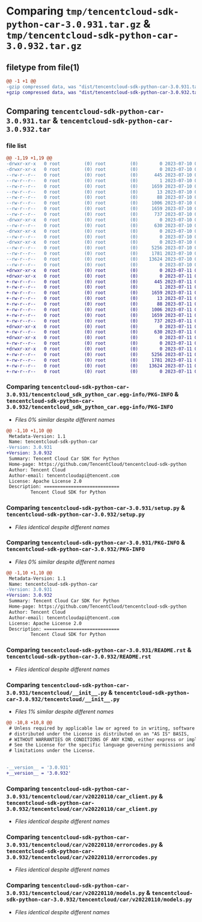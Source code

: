 # Comparing `tmp/tencentcloud-sdk-python-car-3.0.931.tar.gz` & `tmp/tencentcloud-sdk-python-car-3.0.932.tar.gz`

## filetype from file(1)

```diff
@@ -1 +1 @@
-gzip compressed data, was "dist/tencentcloud-sdk-python-car-3.0.931.tar", last modified: Mon Jul 10 00:32:07 2023, max compression
+gzip compressed data, was "dist/tencentcloud-sdk-python-car-3.0.932.tar", last modified: Tue Jul 11 00:32:29 2023, max compression
```

## Comparing `tencentcloud-sdk-python-car-3.0.931.tar` & `tencentcloud-sdk-python-car-3.0.932.tar`

### file list

```diff
@@ -1,19 +1,19 @@
-drwxr-xr-x   0 root         (0) root         (0)        0 2023-07-10 00:32:07.000000 tencentcloud-sdk-python-car-3.0.931/
-drwxr-xr-x   0 root         (0) root         (0)        0 2023-07-10 00:32:07.000000 tencentcloud-sdk-python-car-3.0.931/tencentcloud_sdk_python_car.egg-info/
--rw-r--r--   0 root         (0) root         (0)      445 2023-07-10 00:32:07.000000 tencentcloud-sdk-python-car-3.0.931/tencentcloud_sdk_python_car.egg-info/SOURCES.txt
--rw-r--r--   0 root         (0) root         (0)        1 2023-07-10 00:32:07.000000 tencentcloud-sdk-python-car-3.0.931/tencentcloud_sdk_python_car.egg-info/dependency_links.txt
--rw-r--r--   0 root         (0) root         (0)     1659 2023-07-10 00:32:07.000000 tencentcloud-sdk-python-car-3.0.931/tencentcloud_sdk_python_car.egg-info/PKG-INFO
--rw-r--r--   0 root         (0) root         (0)       13 2023-07-10 00:32:07.000000 tencentcloud-sdk-python-car-3.0.931/tencentcloud_sdk_python_car.egg-info/top_level.txt
--rw-r--r--   0 root         (0) root         (0)       88 2023-07-10 00:32:07.000000 tencentcloud-sdk-python-car-3.0.931/setup.cfg
--rw-r--r--   0 root         (0) root         (0)     1006 2023-07-10 00:32:07.000000 tencentcloud-sdk-python-car-3.0.931/setup.py
--rw-r--r--   0 root         (0) root         (0)     1659 2023-07-10 00:32:07.000000 tencentcloud-sdk-python-car-3.0.931/PKG-INFO
--rw-r--r--   0 root         (0) root         (0)      737 2023-07-10 00:32:07.000000 tencentcloud-sdk-python-car-3.0.931/README.rst
-drwxr-xr-x   0 root         (0) root         (0)        0 2023-07-10 00:32:07.000000 tencentcloud-sdk-python-car-3.0.931/tencentcloud/
--rw-r--r--   0 root         (0) root         (0)      630 2023-07-10 00:32:07.000000 tencentcloud-sdk-python-car-3.0.931/tencentcloud/__init__.py
-drwxr-xr-x   0 root         (0) root         (0)        0 2023-07-10 00:32:07.000000 tencentcloud-sdk-python-car-3.0.931/tencentcloud/car/
--rw-r--r--   0 root         (0) root         (0)        0 2023-07-10 00:32:07.000000 tencentcloud-sdk-python-car-3.0.931/tencentcloud/car/__init__.py
-drwxr-xr-x   0 root         (0) root         (0)        0 2023-07-10 00:32:07.000000 tencentcloud-sdk-python-car-3.0.931/tencentcloud/car/v20220110/
--rw-r--r--   0 root         (0) root         (0)     5256 2023-07-10 00:32:07.000000 tencentcloud-sdk-python-car-3.0.931/tencentcloud/car/v20220110/car_client.py
--rw-r--r--   0 root         (0) root         (0)     1781 2023-07-10 00:32:07.000000 tencentcloud-sdk-python-car-3.0.931/tencentcloud/car/v20220110/errorcodes.py
--rw-r--r--   0 root         (0) root         (0)    13624 2023-07-10 00:32:07.000000 tencentcloud-sdk-python-car-3.0.931/tencentcloud/car/v20220110/models.py
--rw-r--r--   0 root         (0) root         (0)        0 2023-07-10 00:32:07.000000 tencentcloud-sdk-python-car-3.0.931/tencentcloud/car/v20220110/__init__.py
+drwxr-xr-x   0 root         (0) root         (0)        0 2023-07-11 00:32:29.000000 tencentcloud-sdk-python-car-3.0.932/
+drwxr-xr-x   0 root         (0) root         (0)        0 2023-07-11 00:32:29.000000 tencentcloud-sdk-python-car-3.0.932/tencentcloud_sdk_python_car.egg-info/
+-rw-r--r--   0 root         (0) root         (0)      445 2023-07-11 00:32:29.000000 tencentcloud-sdk-python-car-3.0.932/tencentcloud_sdk_python_car.egg-info/SOURCES.txt
+-rw-r--r--   0 root         (0) root         (0)        1 2023-07-11 00:32:29.000000 tencentcloud-sdk-python-car-3.0.932/tencentcloud_sdk_python_car.egg-info/dependency_links.txt
+-rw-r--r--   0 root         (0) root         (0)     1659 2023-07-11 00:32:29.000000 tencentcloud-sdk-python-car-3.0.932/tencentcloud_sdk_python_car.egg-info/PKG-INFO
+-rw-r--r--   0 root         (0) root         (0)       13 2023-07-11 00:32:29.000000 tencentcloud-sdk-python-car-3.0.932/tencentcloud_sdk_python_car.egg-info/top_level.txt
+-rw-r--r--   0 root         (0) root         (0)       88 2023-07-11 00:32:29.000000 tencentcloud-sdk-python-car-3.0.932/setup.cfg
+-rw-r--r--   0 root         (0) root         (0)     1006 2023-07-11 00:32:29.000000 tencentcloud-sdk-python-car-3.0.932/setup.py
+-rw-r--r--   0 root         (0) root         (0)     1659 2023-07-11 00:32:29.000000 tencentcloud-sdk-python-car-3.0.932/PKG-INFO
+-rw-r--r--   0 root         (0) root         (0)      737 2023-07-11 00:32:29.000000 tencentcloud-sdk-python-car-3.0.932/README.rst
+drwxr-xr-x   0 root         (0) root         (0)        0 2023-07-11 00:32:29.000000 tencentcloud-sdk-python-car-3.0.932/tencentcloud/
+-rw-r--r--   0 root         (0) root         (0)      630 2023-07-11 00:32:29.000000 tencentcloud-sdk-python-car-3.0.932/tencentcloud/__init__.py
+drwxr-xr-x   0 root         (0) root         (0)        0 2023-07-11 00:32:29.000000 tencentcloud-sdk-python-car-3.0.932/tencentcloud/car/
+-rw-r--r--   0 root         (0) root         (0)        0 2023-07-11 00:32:29.000000 tencentcloud-sdk-python-car-3.0.932/tencentcloud/car/__init__.py
+drwxr-xr-x   0 root         (0) root         (0)        0 2023-07-11 00:32:29.000000 tencentcloud-sdk-python-car-3.0.932/tencentcloud/car/v20220110/
+-rw-r--r--   0 root         (0) root         (0)     5256 2023-07-11 00:32:29.000000 tencentcloud-sdk-python-car-3.0.932/tencentcloud/car/v20220110/car_client.py
+-rw-r--r--   0 root         (0) root         (0)     1781 2023-07-11 00:32:29.000000 tencentcloud-sdk-python-car-3.0.932/tencentcloud/car/v20220110/errorcodes.py
+-rw-r--r--   0 root         (0) root         (0)    13624 2023-07-11 00:32:29.000000 tencentcloud-sdk-python-car-3.0.932/tencentcloud/car/v20220110/models.py
+-rw-r--r--   0 root         (0) root         (0)        0 2023-07-11 00:32:29.000000 tencentcloud-sdk-python-car-3.0.932/tencentcloud/car/v20220110/__init__.py
```

### Comparing `tencentcloud-sdk-python-car-3.0.931/tencentcloud_sdk_python_car.egg-info/PKG-INFO` & `tencentcloud-sdk-python-car-3.0.932/tencentcloud_sdk_python_car.egg-info/PKG-INFO`

 * *Files 0% similar despite different names*

```diff
@@ -1,10 +1,10 @@
 Metadata-Version: 1.1
 Name: tencentcloud-sdk-python-car
-Version: 3.0.931
+Version: 3.0.932
 Summary: Tencent Cloud Car SDK for Python
 Home-page: https://github.com/TencentCloud/tencentcloud-sdk-python
 Author: Tencent Cloud
 Author-email: tencentcloudapi@tencent.com
 License: Apache License 2.0
 Description: ============================
         Tencent Cloud SDK for Python
```

### Comparing `tencentcloud-sdk-python-car-3.0.931/setup.py` & `tencentcloud-sdk-python-car-3.0.932/setup.py`

 * *Files identical despite different names*

### Comparing `tencentcloud-sdk-python-car-3.0.931/PKG-INFO` & `tencentcloud-sdk-python-car-3.0.932/PKG-INFO`

 * *Files 0% similar despite different names*

```diff
@@ -1,10 +1,10 @@
 Metadata-Version: 1.1
 Name: tencentcloud-sdk-python-car
-Version: 3.0.931
+Version: 3.0.932
 Summary: Tencent Cloud Car SDK for Python
 Home-page: https://github.com/TencentCloud/tencentcloud-sdk-python
 Author: Tencent Cloud
 Author-email: tencentcloudapi@tencent.com
 License: Apache License 2.0
 Description: ============================
         Tencent Cloud SDK for Python
```

### Comparing `tencentcloud-sdk-python-car-3.0.931/README.rst` & `tencentcloud-sdk-python-car-3.0.932/README.rst`

 * *Files identical despite different names*

### Comparing `tencentcloud-sdk-python-car-3.0.931/tencentcloud/__init__.py` & `tencentcloud-sdk-python-car-3.0.932/tencentcloud/__init__.py`

 * *Files 1% similar despite different names*

```diff
@@ -10,8 +10,8 @@
 # Unless required by applicable law or agreed to in writing, software
 # distributed under the License is distributed on an "AS IS" BASIS,
 # WITHOUT WARRANTIES OR CONDITIONS OF ANY KIND, either express or implied.
 # See the License for the specific language governing permissions and
 # limitations under the License.
 
 
-__version__ = '3.0.931'
+__version__ = '3.0.932'
```

### Comparing `tencentcloud-sdk-python-car-3.0.931/tencentcloud/car/v20220110/car_client.py` & `tencentcloud-sdk-python-car-3.0.932/tencentcloud/car/v20220110/car_client.py`

 * *Files identical despite different names*

### Comparing `tencentcloud-sdk-python-car-3.0.931/tencentcloud/car/v20220110/errorcodes.py` & `tencentcloud-sdk-python-car-3.0.932/tencentcloud/car/v20220110/errorcodes.py`

 * *Files identical despite different names*

### Comparing `tencentcloud-sdk-python-car-3.0.931/tencentcloud/car/v20220110/models.py` & `tencentcloud-sdk-python-car-3.0.932/tencentcloud/car/v20220110/models.py`

 * *Files identical despite different names*

